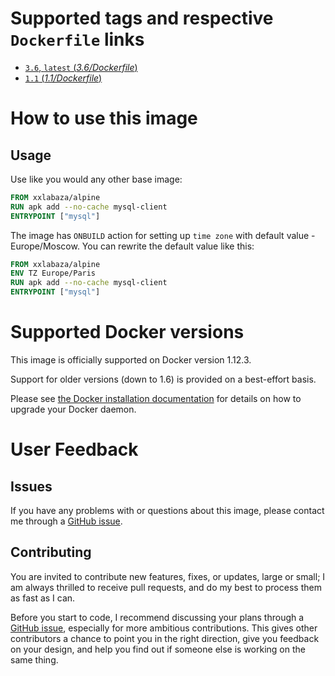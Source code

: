 
# Supported tags and respective `Dockerfile` links

-	[`3.6`, `latest` (*3.6/Dockerfile*)](https://github.com/xxlabaza/alpine/blob/master/Dockerfile)
-	[`1.1` (*1.1/Dockerfile*)](https://github.com/xxlabaza/alpine/blob/4c4205550c4a9b004bc1c3ed85403e9f0a9f122c/Dockerfile)

# How to use this image

## Usage

Use like you would any other base image:

```dockerfile
FROM xxlabaza/alpine
RUN apk add --no-cache mysql-client
ENTRYPOINT ["mysql"]
```

The image has `ONBUILD` action for setting up `time zone` with default value - Europe/Moscow. You can rewrite the default value like this:

```dockerfile
FROM xxlabaza/alpine
ENV TZ Europe/Paris
RUN apk add --no-cache mysql-client
ENTRYPOINT ["mysql"]
```

# Supported Docker versions

This image is officially supported on Docker version 1.12.3.

Support for older versions (down to 1.6) is provided on a best-effort basis.

Please see [the Docker installation documentation](https://docs.docker.com/installation/) for details on how to upgrade your Docker daemon.

# User Feedback

## Issues

If you have any problems with or questions about this image, please contact me through a [GitHub issue](https://github.com/xxlabaza/alpine/issues).

## Contributing

You are invited to contribute new features, fixes, or updates, large or small; I am always thrilled to receive pull requests, and do my best to process them as fast as I can.

Before you start to code, I recommend discussing your plans through a [GitHub issue](https://github.com/xxlabaza/alpine/issues), especially for more ambitious contributions. This gives other contributors a chance to point you in the right direction, give you feedback on your design, and help you find out if someone else is working on the same thing.
